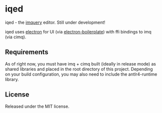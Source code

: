 # iqed



iqed - the [imquery](https://github.com/redxdev/imquery) editor. Still under development!

iqed uses [electron](http://electron.atom.io) for UI (via [electron-boilerplate](https://github.com/szwacz/electron-boilerplate)) with ffi
bindings to imq (via cimq).

## Requirements

As of right now, you must have imq + cimq built (ideally in release mode) as shared libraries and placed in the root directory of this project.
Depending on your build configuration, you may also need to include the antlr4-runtime library.

## License

Released under the MIT license.